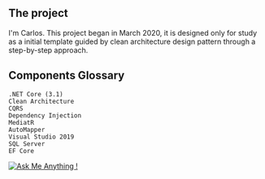 ## The project
I'm Carlos. This project began in March 2020, it is designed only for study as a initial template guided by clean architecture design pattern through a step-by-step approach.  

## Components Glossary 

```
.NET Core (3.1)
Clean Architecture
CQRS
Dependency Injection
MediatR
AutoMapper
Visual Studio 2019
SQL Server
EF Core
```



[![Ask Me Anything !](https://img.shields.io/badge/Ask%20me-anything-1abc9c.svg)](https://github.com/carsimoes/)
